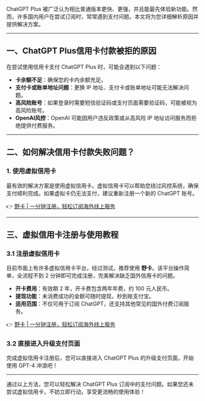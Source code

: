 ChatGPT Plus 被广泛认为相比普通版本更快、更强，并且能最先体验新功能。然而，许多国内用户在尝试订阅时，常常遇到支付问题。本文将为您详细解析原因并提供解决方案。

---

## 一、ChatGPT Plus信用卡付款被拒的原因

在尝试使用信用卡支付 ChatGPT Plus 时，可能会遇到以下问题：

- **卡余额不足**：确保您的卡内余额充足。
- **支付卡或账单地址问题**：更换 IP 地址、支付卡或账单地址可能无法解决问题。
- **高风险账号**：如果登录时需要短信验证码或支付页面需要验证码，可能被视为高风险账号。
- **OpenAI风控**：OpenAI 可能因用户违反政策或从高风险 IP 地址访问服务而拒绝提供付费服务。

---

## 二、如何解决信用卡付款失败问题？

### 1. 使用虚拟信用卡

最有效的解决方案是使用虚拟信用卡。虚拟信用卡可以帮助您绕过风控系统，确保支付顺利完成。如果虚拟卡仍无法支付，建议重新注册一个新的 ChatGPT 账号。

👉 [野卡 | 一分钟注册，轻松订阅海外线上服务](https://bit.ly/bewildcard)

---

## 三、虚拟信用卡注册与使用教程

### 3.1 注册虚拟信用卡

目前市面上有许多虚拟信用卡平台，经过测试，推荐使用 **野卡**。该平台操作简单，全流程不到 2 分钟即可完成注册，完美解决缺乏国外信用卡的问题。

- **开卡费用**：有效期 2 年，开卡费包含两年年费，约 100 元人民币。
- **提现功能**：未消费成功的金额可随时提现，秒到账支付宝。
- **适用范围**：不仅可用于订阅 ChatGPT，还支持其他常见的国外付费订阅服务。

👉 [野卡 | 一分钟注册，轻松订阅海外线上服务](https://bit.ly/bewildcard)

### 3.2 直接进入升级支付页面

完成虚拟信用卡注册后，您可以直接进入 ChatGPT Plus 的升级支付页面，开始使用 GPT-4 冲浪吧！

---

通过以上方法，您可以轻松解决 ChatGPT Plus 订阅中的支付问题。如果您还未尝试虚拟信用卡，不妨立即行动，享受更流畅的使用体验！